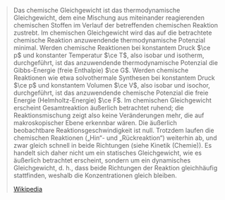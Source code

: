 >Das chemische Gleichgewicht ist das thermodynamische Gleichgewicht, dem eine Mischung aus miteinander reagierenden chemischen Stoffen im Verlauf der betreffenden chemischen Reaktion zustrebt. Im chemischen Gleichgewicht wird das auf die betrachtete chemische Reaktion anzuwendende thermodynamische Potenzial minimal. Werden chemische Reaktionen bei konstantem Druck $\ce p$ und konstanter Temperatur $\ce T$, also isobar und isotherm, durchgeführt, ist das anzuwendende thermodynamische Potenzial die Gibbs-Energie (freie Enthalpie) $\ce G$. Werden chemische Reaktionen wie etwa solvothermale Synthesen bei konstantem Druck $\ce p$ und konstantem Volumen $\ce V$, also isobar und isochor, durchgeführt, ist das anzuwendende chemische Potenzial die freie Energie (Helmholtz-Energie) $\ce F$.
>Im chemischen Gleichgewicht erscheint Gesamtreaktion äußerlich betrachtet ruhend; die Reaktionsmischung zeigt also keine Veränderungen mehr, die auf makroskopischer Ebene erkennbar wären. Die äußerlich beobachtbare Reaktionsgeschwindigkeit ist null. Trotzdem laufen die chemischen Reaktionen („Hin“- und „Rückreaktion“) weiterhin ab, und zwar gleich schnell in beide Richtungen (siehe Kinetik (Chemie)). Es handelt sich daher nicht um ein statisches Gleichgewicht, wie es äußerlich betrachtet erscheint, sondern um ein dynamisches Gleichgewicht, d. h., dass beide Richtungen der Reaktion gleichhäufig stattfinden, weshalb die Konzentrationen gleich bleiben.
>
> [Wikipedia](https://de.wikipedia.org/wiki/Chemisches%20Gleichgewicht)